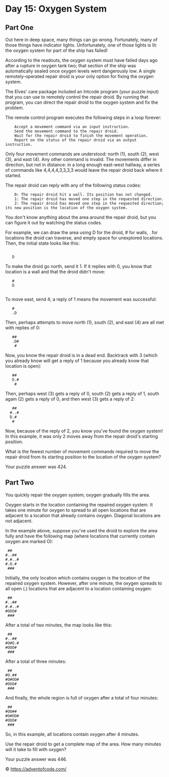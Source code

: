 # Day 15: Oxygen System

## Part One

Out here in deep space, many things can go wrong. Fortunately, many of those things have indicator lights. Unfortunately, one of those lights is lit: the oxygen system for part of the ship has failed!

According to the readouts, the oxygen system must have failed days ago after a rupture in oxygen tank two; that section of the ship was automatically sealed once oxygen levels went dangerously low. A single remotely-operated repair droid is your only option for fixing the oxygen system.

The Elves' care package included an Intcode program (your puzzle input) that you can use to remotely control the repair droid. By running that program, you can direct the repair droid to the oxygen system and fix the problem.

The remote control program executes the following steps in a loop forever:

```
    Accept a movement command via an input instruction.
    Send the movement command to the repair droid.
    Wait for the repair droid to finish the movement operation.
    Report on the status of the repair droid via an output instruction.
```

Only four movement commands are understood: north (1), south (2), west (3), and east (4). Any other command is invalid. The movements differ in direction, but not in distance: in a long enough east-west hallway, a series of commands like 4,4,4,4,3,3,3,3 would leave the repair droid back where it started.

The repair droid can reply with any of the following status codes:

```
    0: The repair droid hit a wall. Its position has not changed.
    1: The repair droid has moved one step in the requested direction.
    2: The repair droid has moved one step in the requested direction; its new position is the location of the oxygen system.
```

You don't know anything about the area around the repair droid, but you can figure it out by watching the status codes.

For example, we can draw the area using D for the droid, # for walls, . for locations the droid can traverse, and empty space for unexplored locations. Then, the initial state looks like this:

```      
      
   D  

```   

To make the droid go north, send it 1. If it replies with 0, you know that location is a wall and that the droid didn't move:

```      
   #  
   D  
      
```

To move east, send 4; a reply of 1 means the movement was successful:


```
   #  
   .D 

```

Then, perhaps attempts to move north (1), south (2), and east (4) are all met with replies of 0:


```
   ## 
   .D#
    # 
````

Now, you know the repair droid is in a dead end. Backtrack with 3 (which you already know will get a reply of 1 because you already know that location is open):


```
   ## 
   D.#
    # 
```

Then, perhaps west (3) gets a reply of 0, south (2) gets a reply of 1, south again (2) gets a reply of 0, and then west (3) gets a reply of 2:


```
   ## 
  #..#
  D.# 
   #  
```

Now, because of the reply of 2, you know you've found the oxygen system! In this example, it was only 2 moves away from the repair droid's starting position.

What is the fewest number of movement commands required to move the repair droid from its starting position to the location of the oxygen system?

Your puzzle answer was 424.

## Part Two

You quickly repair the oxygen system; oxygen gradually fills the area.

Oxygen starts in the location containing the repaired oxygen system. It takes one minute for oxygen to spread to all open locations that are adjacent to a location that already contains oxygen. Diagonal locations are not adjacent.

In the example above, suppose you've used the droid to explore the area fully and have the following map (where locations that currently contain oxygen are marked O):

```
 ##   
#..## 
#.#..#
#.O.# 
 ###  
```

Initially, the only location which contains oxygen is the location of the repaired oxygen system. However, after one minute, the oxygen spreads to all open (.) locations that are adjacent to a location containing oxygen:

```
 ##   
#..## 
#.#..#
#OOO# 
 ###  
```

After a total of two minutes, the map looks like this:

```
 ##   
#..## 
#O#O.#
#OOO# 
 ###  
```

After a total of three minutes:

```
 ##   
#O.## 
#O#OO#
#OOO# 
 ###  
```

And finally, the whole region is full of oxygen after a total of four minutes:

```
 ##   
#OO## 
#O#OO#
#OOO# 
 ###  
```

So, in this example, all locations contain oxygen after 4 minutes.

Use the repair droid to get a complete map of the area. How many minutes will it take to fill with oxygen?

Your puzzle answer was 446.

:copyright: https://adventofcode.com/
